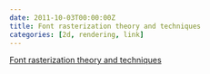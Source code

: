 ```yaml
---
date: 2011-10-03T00:00:00Z
title: Font rasterization theory and techniques
categories: [2d, rendering, link]
---
```

[Font rasterization theory and techniques](https://freddie.witherden.org/pages/font-rasterisation/)
